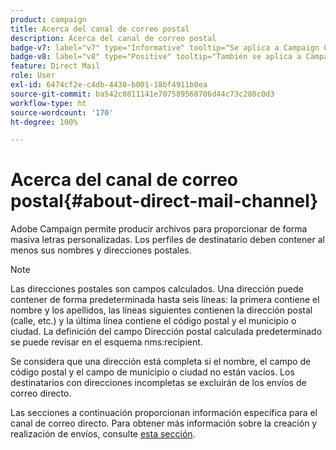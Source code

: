 ```yaml
---
product: campaign
title: Acerca del canal de correo postal
description: Acerca del canal de correo postal
badge-v7: label="v7" type="Informative" tooltip="Se aplica a Campaign Classic v7"
badge-v8: label="v8" type="Positive" tooltip="También se aplica a Campaign v8"
feature: Direct Mail
role: User
exl-id: 6474cf2e-c4db-4430-b001-18bf4911b0ea
source-git-commit: ba542c0811141e707589568706d44c73c280c0d3
workflow-type: ht
source-wordcount: '170'
ht-degree: 100%

---
```


# Acerca del canal de correo postal{#about-direct-mail-channel}


Adobe Campaign permite producir archivos para proporcionar de forma masiva letras personalizadas. Los perfiles de destinatario deben contener al menos sus nombres y direcciones postales.

>[!NOTE]
>
>Las direcciones postales son campos calculados. Una dirección puede contener de forma predeterminada hasta seis líneas: la primera contiene el nombre y los apellidos, las líneas siguientes contienen la dirección postal (calle, etc.) y la última línea contiene el código postal y el municipio o ciudad. La definición del campo Dirección postal calculada predeterminado se puede revisar en el esquema nms:recipient.
>
>Se considera que una dirección está completa si el nombre, el campo de código postal y el campo de municipio o ciudad no están vacíos. Los destinatarios con direcciones incompletas se excluirán de los envíos de correo directo.

Las secciones a continuación proporcionan información específica para el canal de correo directo. Para obtener más información sobre la creación y realización de envíos, consulte [esta sección](steps-about-delivery-creation-steps.md).

